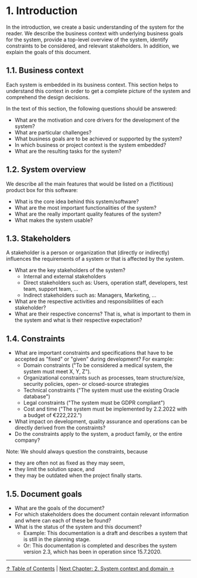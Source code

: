 # 1. Introduction

In the introduction, we create a basic understanding of the system for the reader. We describe the business context with underlying business goals for the system, provide a top-level overview of the system, identify constraints to be considered, and relevant stakeholders. In addition, we explain the goals of this document.

## 1.1. Business context

Each system is embedded in its business context. This section helps to understand this context in order to get a complete picture of the system and comprehend the design decisions.

In the text of this section, the following questions should be answered:

- What are the motivation and core drivers for the development of the system?
- What are particular challenges?
- What business goals are to be achieved or supported by the system?
- In which business or project context is the system embedded?
- What are the resulting tasks for the system?

## 1.2. System overview

We describe all the main features that would be listed on a (fictitious) product box for this software:

- What is the core idea behind this system/software?
- What are the most important functionalities of the system?
- What are the really important quality features of the system?
- What makes the system usable?

## 1.3. Stakeholders

A stakeholder is a person or organization that (directly or indirectly) influences the requirements of a system or that is affected by the system.

- What are the key stakeholders of the system?
  - Internal and external stakeholders
  - Direct stakeholders such as: Users, operation staff, developers, test team, support team, ...
  - Indirect stakeholders such as: Managers, Marketing, ...
- What are the respective activities and responsibilities of each stakeholder?
- What are their respective concerns? That is, what is important to them in the system and what is their respective expectation?

## 1.4. Constraints

- What are important constraints and specifications that have to be accepted as "fixed" or "given" during development? For example:
  - Domain constraints ("To be considered a medical system, the system must meet X, Y, Z").
  - Organizational constraints such as processes, team structure/size, security policies, open- or closed-source strategies
  - Technical constraints ("The system must use the existing Oracle database")
  - Legal constraints ("The system must be GDPR compliant")
  - Cost and time ("The system must be implemented by 2.2.2022 with a budget of €222,222.")
- What impact on development, quality assurance and operations can be directly derived from the constraints?
- Do the constraints apply to the system, a product family, or the entire company?

Note: We should always question the constraints, because

- they are often not as fixed as they may seem,
- they limit the solution space, and
- they may be outdated when the project finally starts.

## 1.5. Document goals

- What are the goals of the document?
- For which stakeholders does the document contain relevant information and where can each of these be found?
- What is the status of the system and this document?
  - Example: This documentation is a draft and describes a system that is still in the planning stage.
  - Or: This documentation is completed and describes the system version 2.3, which has been in operation since 15.7.2020.

---

[↑ Table of Contents](toc.md) | [Next Chapter: 2. System context and domain →](02-system-context-and-domain.md)
